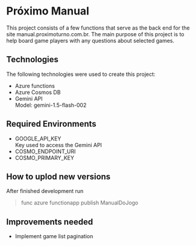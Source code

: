 # Próximo Manual 

This project consists of a few functions that serve as the back end for the site manual.proximoturno.com.br. 
The main purpose of this project is to help board game players with any questions about selected games.

## Technologies

The following technologies were used to create this project:
- Azure functions
- Azure Cosmos DB
- Gemini API  
    Model: gemini-1.5-flash-002

## Required Environments
- GOOGLE_API_KEY  
    Key used to access the Gemini API
- COSMO_ENDPOINT_URI
- COSMO_PRIMARY_KEY

## How to uplod new versions

After finished development run  
>func azure functionapp publish ManualDoJogo


## Improvements needed

- Implement game list pagination
